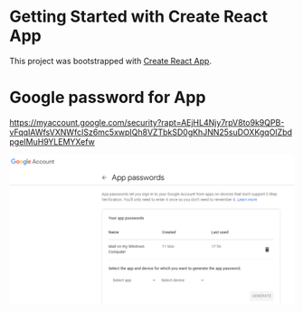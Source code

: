 # Getting Started with Create React App

This project was bootstrapped with [Create React App](https://github.com/facebook/create-react-app).

# Google password for App

https://myaccount.google.com/security?rapt=AEjHL4Njy7rpV8to9k9QPB-vFqqIAWfsVXNWfcISz6mc5xwpIQh8VZTbkSD0gKhJNN25suDOXKgqOIZbdpgeIMuH9YLEMYXefw

![img.png](img.png)
